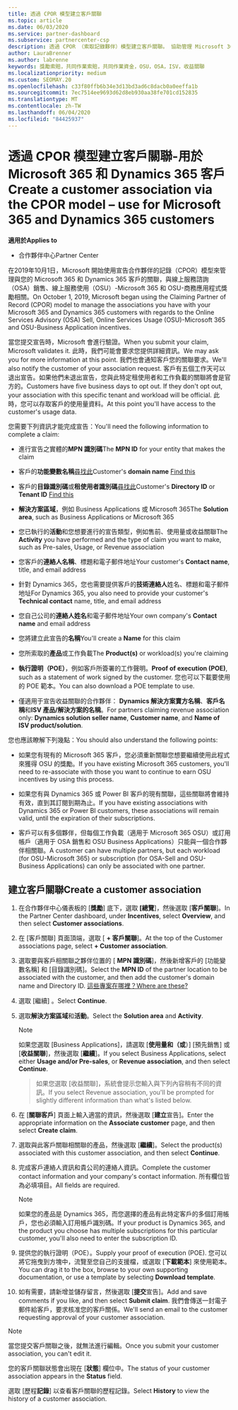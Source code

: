 ```yaml
---
title: 透過 CPOR 模型建立客戶關聯
ms.topic: article
ms.date: 06/03/2020
ms.service: partner-dashboard
ms.subservice: partnercenter-csp
description: 透過 CPOR （索取記錄夥伴）模型建立客戶關聯。 協助管理 Microsoft 365 和 Dynamics 365 客戶的銷售、使用、& 獎勵。
author: LauraBrenner
ms.author: labrenne
keywords: 獎勵索賠，共同作業索賠，共同作業資金，OSU，OSA，ISV，收益關聯
ms.localizationpriority: medium
ms.custom: SEOMAY.20
ms.openlocfilehash: c33f80ffb6b34e3d13bd3ad6c8dacb0a0eeffa1b
ms.sourcegitcommit: 7ec7514ee9693d62d8eb930aa38fe701cd152835
ms.translationtype: MT
ms.contentlocale: zh-TW
ms.lasthandoff: 06/04/2020
ms.locfileid: "84425937"
---
```

# <a name="create-a-customer-association-via-the-cpor-model--use-for-microsoft-365-and-dynamics-365-customers"></a><span data-ttu-id="7e784-105">透過 CPOR 模型建立客戶關聯-用於 Microsoft 365 和 Dynamics 365 客戶</span><span class="sxs-lookup"><span data-stu-id="7e784-105">Create a customer association via the CPOR model – use for Microsoft 365 and Dynamics 365 customers</span></span>

<span data-ttu-id="7e784-106">**適用於**</span><span class="sxs-lookup"><span data-stu-id="7e784-106">**Applies to**</span></span>

- <span data-ttu-id="7e784-107">合作夥伴中心</span><span class="sxs-lookup"><span data-stu-id="7e784-107">Partner Center</span></span>

<span data-ttu-id="7e784-108">在2019年10月1日，Microsoft 開始使用宣告合作夥伴的記錄（CPOR）模型來管理與您的 Microsoft 365 和 Dynamics 365 客戶的關聯，與線上服務諮詢（OSA）銷售、線上服務使用（OSU）-Microsoft 365 和 OSU-商務應用程式獎勵相關。</span><span class="sxs-lookup"><span data-stu-id="7e784-108">On October 1, 2019, Microsoft began using the Claiming Partner of Record (CPOR) model to manage the associations you have with your Microsoft 365 and Dynamics 365 customers with regards to the Online Services Advisory (OSA) Sell, Online Services Usage (OSU)-Microsoft 365 and OSU-Business Application incentives.</span></span>

<span data-ttu-id="7e784-109">當您提交宣告時，Microsoft 會進行驗證。</span><span class="sxs-lookup"><span data-stu-id="7e784-109">When you submit your claim, Microsoft validates it.</span></span> <span data-ttu-id="7e784-110">此時，我們可能會要求您提供詳細資訊。</span><span class="sxs-lookup"><span data-stu-id="7e784-110">We may ask you for more information at this point.</span></span> <span data-ttu-id="7e784-111">我們也會通知客戶您的關聯要求。</span><span class="sxs-lookup"><span data-stu-id="7e784-111">We'll also notify the customer of your association request.</span></span> <span data-ttu-id="7e784-112">客戶有五個工作天可以退出宣告。如果他們未退出宣告，您與此特定租使用者和工作負載的關聯將會是官方的。</span><span class="sxs-lookup"><span data-stu-id="7e784-112">Customers have five business days to opt out. If they don't opt out, your association with this specific tenant and workload will be official.</span></span> <span data-ttu-id="7e784-113">此時，您可以存取客戶的使用量資料。</span><span class="sxs-lookup"><span data-stu-id="7e784-113">At this point you'll have access to the customer's usage data.</span></span> 

<span data-ttu-id="7e784-114">您需要下列資訊才能完成宣告：</span><span class="sxs-lookup"><span data-stu-id="7e784-114">You'll need the following information to complete a claim:</span></span>

- <span data-ttu-id="7e784-115">進行宣告之實體的**MPN 識別碼**</span><span class="sxs-lookup"><span data-stu-id="7e784-115">The **MPN ID** for your entity that makes the claim</span></span>

- <span data-ttu-id="7e784-116">客戶的**功能變數名稱**[尋找此](https://docs.microsoft.com/partner-center/find-customer-domain-name)</span><span class="sxs-lookup"><span data-stu-id="7e784-116">Customer's **domain name** [Find this](https://docs.microsoft.com/partner-center/find-customer-domain-name)</span></span>

- <span data-ttu-id="7e784-117">客戶的**目錄識別碼**或**租使用者識別碼**[尋找此](https://docs.microsoft.com/partner-center/find-customer-domain-name)</span><span class="sxs-lookup"><span data-stu-id="7e784-117">Customer's **Directory ID** or **Tenant ID** [Find this](https://docs.microsoft.com/partner-center/find-customer-domain-name)</span></span>

- <span data-ttu-id="7e784-118">**解決方案區域**，例如 Business Applications 或 Microsoft 365</span><span class="sxs-lookup"><span data-stu-id="7e784-118">The **Solution area**, such as Business Applications or Microsoft 365</span></span>

- <span data-ttu-id="7e784-119">您已執行的**活動**和您想要進行的宣告類型，例如售前、使用量或收益關聯</span><span class="sxs-lookup"><span data-stu-id="7e784-119">The **Activity** you have performed and the type of claim you want to make, such as Pre-sales, Usage, or Revenue association</span></span>

- <span data-ttu-id="7e784-120">您客戶的**連絡人名稱**、標題和電子郵件地址</span><span class="sxs-lookup"><span data-stu-id="7e784-120">Your customer's **Contact name**, title, and email address</span></span>

- <span data-ttu-id="7e784-121">針對 Dynamics 365，您也需要提供客戶的**技術連絡人**姓名、標題和電子郵件地址</span><span class="sxs-lookup"><span data-stu-id="7e784-121">For Dynamics 365, you also need to provide your customer's **Technical contact** name, title, and email address</span></span>

- <span data-ttu-id="7e784-122">您自己公司的**連絡人姓名**和電子郵件地址</span><span class="sxs-lookup"><span data-stu-id="7e784-122">Your own company's **Contact name** and email address</span></span>

- <span data-ttu-id="7e784-123">您將建立此宣告的**名稱**</span><span class="sxs-lookup"><span data-stu-id="7e784-123">You'll create a **Name** for this claim</span></span>

- <span data-ttu-id="7e784-124">您所索取的**產品**或工作負載</span><span class="sxs-lookup"><span data-stu-id="7e784-124">The **Product(s)** or workload(s) you're claiming</span></span>

- <span data-ttu-id="7e784-125">**執行證明（POE）**，例如客戶所簽署的工作聲明。</span><span class="sxs-lookup"><span data-stu-id="7e784-125">**Proof of execution (POE)**, such as a statement of work signed by the customer.</span></span> <span data-ttu-id="7e784-126">您也可以下載要使用的 POE 範本。</span><span class="sxs-lookup"><span data-stu-id="7e784-126">You can also download a POE template to use.</span></span>

- <span data-ttu-id="7e784-127">僅適用于宣告收益關聯的合作夥伴： **Dynamics 解決方案賣方名稱**、**客戶名稱**和**ISV 產品/解決方案的名稱**。</span><span class="sxs-lookup"><span data-stu-id="7e784-127">For partners claiming revenue association only: **Dynamics solution seller name**, **Customer name**, and **Name of ISV product/solution**.</span></span> 

<span data-ttu-id="7e784-128">您也應該瞭解下列幾點：</span><span class="sxs-lookup"><span data-stu-id="7e784-128">You should also understand the following points:</span></span>

- <span data-ttu-id="7e784-129">如果您有現有的 Microsoft 365 客戶，您必須重新關聯您想要繼續使用此程式來獲得 OSU 的獎勵。</span><span class="sxs-lookup"><span data-stu-id="7e784-129">If you have existing Microsoft 365 customers, you'll need to re-associate with those you want to continue to earn OSU incentives by using this process.</span></span>

- <span data-ttu-id="7e784-130">如果您有與 Dynamics 365 或 Power BI 客戶的現有關聯，這些關聯將會維持有效，直到其訂閱到期為止。</span><span class="sxs-lookup"><span data-stu-id="7e784-130">If you have existing associations with Dynamics 365 or Power BI customers, these associations will remain valid, until the expiration of their subscriptions.</span></span>

- <span data-ttu-id="7e784-131">客戶可以有多個夥伴，但每個工作負載（適用于 Microsoft 365 OSU）或訂用帳戶（適用于 OSA 銷售和 OSU Business Applications）只能與一個合作夥伴相關聯。</span><span class="sxs-lookup"><span data-stu-id="7e784-131">A customer can have multiple partners, but each workload (for OSU-Microsoft 365) or subscription (for OSA-Sell and OSU-Business Applications) can only be associated with one partner.</span></span>

## <a name="create-a-customer-association"></a><span data-ttu-id="7e784-132">建立客戶關聯</span><span class="sxs-lookup"><span data-stu-id="7e784-132">Create a customer association</span></span>

1. <span data-ttu-id="7e784-133">在合作夥伴中心儀表板的 [**獎勵**] 底下，選取 **[總覽**]，然後選取 [**客戶關聯**]。</span><span class="sxs-lookup"><span data-stu-id="7e784-133">In the Partner Center dashboard, under **Incentives**, select **Overview**, and then select **Customer associations**.</span></span> 

2. <span data-ttu-id="7e784-134">在 [客戶關聯] 頁面頂端，選取 [ **+ 客戶關聯**]。</span><span class="sxs-lookup"><span data-stu-id="7e784-134">At the top of the Customer associations page, select **+ Customer association**.</span></span>

3. <span data-ttu-id="7e784-135">選取要與客戶相關聯之夥伴位置的 [ **MPN 識別碼**]，然後新增客戶的 [功能變數名稱] 和 [目錄識別碼]。</span><span class="sxs-lookup"><span data-stu-id="7e784-135">Select the **MPN ID** of the partner location to be associated with the customer, and then add the customer's domain name and Directory ID.</span></span> [<span data-ttu-id="7e784-136">這些專案在哪裡？</span><span class="sxs-lookup"><span data-stu-id="7e784-136">Where are these?</span></span>](https://docs.microsoft.com/partner-center/find-customer-domain-name)

4. <span data-ttu-id="7e784-137">選取 [繼續]  。</span><span class="sxs-lookup"><span data-stu-id="7e784-137">Select **Continue**.</span></span>

5. <span data-ttu-id="7e784-138">選取**解決方案區域**和**活動**。</span><span class="sxs-lookup"><span data-stu-id="7e784-138">Select the **Solution area** and **Activity**.</span></span> 

   >[!Note]
   >
   ><span data-ttu-id="7e784-139">如果您選取 [Business Applications]，請選取 [**使用量和（或**）] [預先銷售] 或 [**收益關聯**]，然後選取 [**繼續**]。</span><span class="sxs-lookup"><span data-stu-id="7e784-139">If you select Business Applications, select either **Usage and/or Pre-sales**, or **Revenue association**, and then select **Continue**.</span></span> 

   ><span data-ttu-id="7e784-140">如果您選取 [收益關聯]，系統會提示您輸入與下列內容稍有不同的資訊。</span><span class="sxs-lookup"><span data-stu-id="7e784-140">If you select Revenue association, you'll be prompted for slightly different information than what's listed below.</span></span>

6. <span data-ttu-id="7e784-141">在 [**關聯客戶**] 頁面上輸入適當的資訊，然後選取 [**建立**宣告]。</span><span class="sxs-lookup"><span data-stu-id="7e784-141">Enter the appropriate information on the **Associate customer** page, and then select **Create claim**.</span></span>

7. <span data-ttu-id="7e784-142">選取與此客戶關聯相關聯的產品，然後選取 [**繼續**]。</span><span class="sxs-lookup"><span data-stu-id="7e784-142">Select the product(s) associated with this customer association, and then select **Continue**.</span></span>

8. <span data-ttu-id="7e784-143">完成客戶連絡人資訊和貴公司的連絡人資訊。</span><span class="sxs-lookup"><span data-stu-id="7e784-143">Complete the customer contact information and your company's contact information.</span></span> <span data-ttu-id="7e784-144">所有欄位皆為必填項目。</span><span class="sxs-lookup"><span data-stu-id="7e784-144">All fields are required.</span></span> 

   >[!NOTE]
   ><span data-ttu-id="7e784-145">如果您的產品是 Dynamics 365，而您選擇的產品有此特定客戶的多個訂用帳戶，您也必須輸入訂用帳戶識別碼。</span><span class="sxs-lookup"><span data-stu-id="7e784-145">If your product is Dynamics 365, and the product you choose has multiple subscriptions for this particular customer, you'll also need to enter the subscription ID.</span></span>

9. <span data-ttu-id="7e784-146">提供您的執行證明（POE）。</span><span class="sxs-lookup"><span data-stu-id="7e784-146">Supply your proof of execution (POE).</span></span> <span data-ttu-id="7e784-147">您可以將它拖曳到方塊中，流覽至您自己的支援檔，或選取 [**下載範本**] 來使用範本。</span><span class="sxs-lookup"><span data-stu-id="7e784-147">You can drag it to the box, browse to your own supporting documentation, or use a template by selecting **Download template**.</span></span> 

10. <span data-ttu-id="7e784-148">如有需要，請新增並儲存留言，然後選取 [**提交**宣告]。</span><span class="sxs-lookup"><span data-stu-id="7e784-148">Add and save comments if you like, and then select **Submit claim**.</span></span> <span data-ttu-id="7e784-149">我們會傳送一封電子郵件給客戶，要求核准您的客戶關係。</span><span class="sxs-lookup"><span data-stu-id="7e784-149">We'll send an email to the customer requesting approval of your customer association.</span></span>

   >[!NOTE]
   ><span data-ttu-id="7e784-150">當您提交客戶關聯之後，就無法進行編輯。</span><span class="sxs-lookup"><span data-stu-id="7e784-150">Once you submit your customer association, you can't edit it.</span></span>

<span data-ttu-id="7e784-151">您的客戶關聯狀態會出現在 [**狀態**] 欄位中。</span><span class="sxs-lookup"><span data-stu-id="7e784-151">The status of your customer association appears in the **Status** field.</span></span>

<span data-ttu-id="7e784-152">選取 [歷程**記錄**] 以查看客戶關聯的歷程記錄。</span><span class="sxs-lookup"><span data-stu-id="7e784-152">Select **History** to view the history of a customer association.</span></span>
